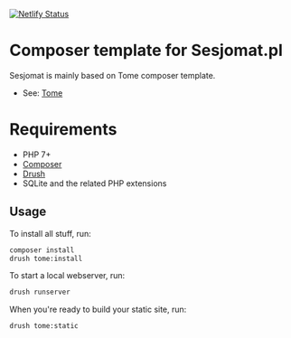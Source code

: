 [![Netlify Status](https://api.netlify.com/api/v1/badges/d872c478-90d3-4bf3-bcbc-dd29c0177a76/deploy-status)](https://app.netlify.com/sites/amazing-hawking-9983bb/deploys)

# Composer template for Sesjomat.pl

Sesjomat is mainly based on Tome composer template.

- See: [Tome](https://github.com/drupal-tome/tome-project)

# Requirements

- PHP 7+
- [Composer](https://getcomposer.org/)
- [Drush](https://github.com/drush-ops/drush-launcher#installation---phar)
- SQLite and the related PHP extensions

## Usage

To install all stuff, run:

```bash
composer install
drush tome:install
```

To start a local webserver, run:

```bash
drush runserver
```

When you're ready to build your static site, run:

```bash
drush tome:static
```